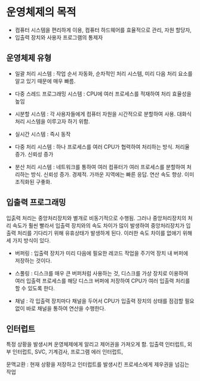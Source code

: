 # 운영체제의 목적

- 컴퓨터 시스템을 편리하게 이용, 컴퓨터 하드웨어를 효율적으로 관리, 자원 할당자,
- 입출력 장치와 사용자 프로그램의 통제자

## 운영체제 유형

- 일괄 처리 시스템 : 작업 순서 자동화, 순차적인 처리 시스템, 미리 다음 처리 요소를 알고 있기 때문에 매우 빠름.

- 다중 스레드 프로그래밍 시스템 : CPU에 여러 프로세스를 적재하여 처리 효율성을 높임

- 시분할 시스템 : 각 사용자들에게 컴퓨터 자원을 시간적으로 분할하여 사용. 대화식 처리 시스템을 이루고자 하기 위함.

- 실시간 시스템 : 즉시 동작

- 다중 처리 시스템 : 하나 프로세스를 여러 CPU가 협력하여 처리하는 방식. 처리율 증가. 신뢰성 증가

- 분산 처리 시스템 : 네트워크를 통하여 여러 컴퓨터가 여러 프로세스를 분할하여 처리하는 방식. 신뢰성 증가. 경제적. 가까운 지역에는 빠른 응답. 연산 속도 향상. 이미 조직화된 구좋화.

## 입출력 프로그래밍

입춝력 처리는 중앙처리장치와 별개로 비동기적으로 수행됨. 그러나 중앙처리장치의 처리 속도가 훨씬 빨라서 입출력 장치와의 속도 차이가 많이 발생하여 중앙처리장치가 입출력 처리를 기다리기 위해 유휴상태가 발생하게 된다. 이러한 속도 차이를 없애기 위해 세 가지 방식이 있다.

- 버퍼링 : 입출력 장치가 미리 다음에 필요한 레코드 작업을 주기억 장치 내 버퍼에 저장하는 것이다.

- 스풀링 : 디스크를 매우 큰 버퍼처럼 사용하는 것, 디스크를 가상 장치로 이용하여 여러 입출력 프로세스를 해당 디스크 버퍼에 저장하여 CPU가 여러 입출력 처리를 할 수 있도록 한다.

- 채널 : 각 입출력 장치마다 채널을 두어서 CPU가 입출력 장치의 상태를 점검할 필요없이 바로 채널을 통하여 연산을 수행한다.

## 인터럽트

특정 상황을 발생시켜 운영체제에게 알리고 제어권을 가져오게 함. 입출력 인터럽트, 외부 인터럽트, SVC, 기계검사, 프로그램 에러 인터럽트,

문맥교환 : 현재 상황을 저장하고 인터럽트를 발생시킨 프로세스에게 제우권을 넘김는 작업
